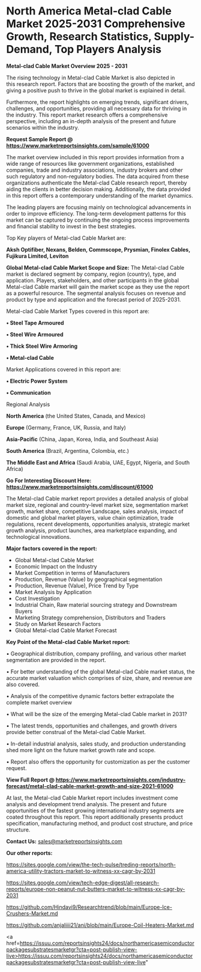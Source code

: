 # North America Metal-clad Cable Market 2025-2031 Comprehensive Growth, Research Statistics, Supply-Demand,  Top Players Analysis

<Strong> Metal-clad Cable Market Overview 2025 - 2031</strong>

The rising technology in Metal-clad Cable Market is also depicted in this research report. Factors that are boosting the growth of the market, and giving a positive push to thrive in the global market is explained in detail.

Furthermore, the report highlights on emerging trends, significant drivers, challenges, and opportunities, providing all necessary data for thriving in the industry. This report market research offers a comprehensive perspective, including an in-depth analysis of the present and future scenarios within the industry.

<strong>Request Sample Report @ <a href=https://www.marketreportsinsights.com/sample/61000>https://www.marketreportsinsights.com/sample/61000</a></strong>

The market overview included in this report provides information from a wide range of resources like government organizations, established companies, trade and industry associations, industry brokers and other such regulatory and non-regulatory bodies. The data acquired from these organizations authenticate the Metal-clad Cable research report, thereby aiding the clients in better decision making. Additionally, the data provided in this report offers a contemporary understanding of the market dynamics.

The leading players are focusing mainly on technological advancements in order to improve efficiency. The long-term development patterns for this market can be captured by continuing the ongoing process improvements and financial stability to invest in the best strategies.

Top Key players of Metal-clad Cable Market are:

<strong>Aksh Optifiber, Nexans, Belden, Commscope, Prysmian, Finolex Cables, Fujikura Limited, Leviton</strong>

<strong><b>Global Metal-clad Cable Market Scope and Size:</b></strong>
The Metal-clad Cable market is declared segment by company, region (country), type, and application. Players, stakeholders, and other participants in the global Metal-clad Cable market will gain the market scope as they use the report as a powerful resource. The segmental analysis focuses on revenue and product by type and application and the forecast period of 2025-2031.

Metal-clad Cable Market Types covered in this report are:

<strong>• Steel Tape Armoured

• Steel Wire Armoured

• Thick Steel Wire Armoring

• Metal-clad Cable</strong>

Market Applications covered in this report are:

<strong>• Electric Power System

• Communication</strong> 

Regional Analysis

<strong>North America</strong> (the United States, Canada, and Mexico)

<strong>Europe</strong> (Germany, France, UK, Russia, and Italy)

<strong>Asia-Pacific</strong> (China, Japan, Korea, India, and Southeast Asia)

<strong>South America</strong> (Brazil, Argentina, Colombia, etc.)

<strong>The Middle East and Africa</strong> (Saudi Arabia, UAE, Egypt, Nigeria, and South Africa)

<strong>Go For Interesting Discount Here: <a href=https://www.marketreportsinsights.com/discount/61000>https://www.marketreportsinsights.com/discount/61000</a></strong>

The Metal-clad Cable market report provides a detailed analysis of global market size, regional and country-level market size, segmentation market growth, market share, competitive Landscape, sales analysis, impact of domestic and global market players, value chain optimization, trade regulations, recent developments, opportunities analysis, strategic market growth analysis, product launches, area marketplace expanding, and technological innovations.

<strong><b>Major factors covered in the report:</b></strong>
<ul>
  <li>Global Metal-clad Cable Market </li>
  <li>Economic Impact on the Industry</li>
  <li>Market Competition in terms of Manufacturers</li>
  <li>Production, Revenue (Value) by geographical segmentation</li>
  <li>Production, Revenue (Value), Price Trend by Type</li>
  <li>Market Analysis by Application</li>
  <li>Cost Investigation</li>
  <li>Industrial Chain, Raw material sourcing strategy and Downstream Buyers</li>
  <li>Marketing Strategy comprehension, Distributors and Traders</li>
  <li>Study on Market Research Factors</li>
  <li>Global Metal-clad Cable Market Forecast</li>
</ul>

<strong><b>Key Point of the Metal-clad Cable Market report:</b></strong>

• Geographical distribution, company profiling, and various other market segmentation are provided in the report.

• For better understanding of the global Metal-clad Cable market status, the accurate market valuation which comprises of size, share, and revenue are also covered.

• Analysis of the competitive dynamic factors better extrapolate the complete market overview

• What will be the size of the emerging Metal-clad Cable market in 2031?

• The latest trends, opportunities and challenges, and growth drivers provide better construal of the Metal-clad Cable Market.

• In-detail industrial analysis, sales study, and production understanding shed more light on the future market growth rate and scope.

• Report also offers the opportunity for customization as per the customer request.

<strong><b>View Full Report @ <a href=https://www.marketreportsinsights.com/industry-forecast/metal-clad-cable-market-growth-and-size-2021-61000>https://www.marketreportsinsights.com/industry-forecast/metal-clad-cable-market-growth-and-size-2021-61000</a></b></strong>


At last, the Metal-clad Cable Market report includes investment come analysis and development trend analysis. The present and future opportunities of the fastest growing international industry segments are coated throughout this report. This report additionally presents product specification, manufacturing method, and product cost structure, and price structure.

<strong>Contact Us:</strong>
sales@marketreportsinsights.com

<strong>Our other reports:</strong>

<a href=https://sites.google.com/view/the-tech-pulse/treding-reports/north-america-utility-tractors-market-to-witness-xx-cagr-by-2031>https://sites.google.com/view/the-tech-pulse/treding-reports/north-america-utility-tractors-market-to-witness-xx-cagr-by-2031</a>

<a href=https://sites.google.com/view/tech-edge-digest/all-research-reports/europe-non-peanut-nut-butters-market-to-witness-xx-cagr-by-2031>https://sites.google.com/view/tech-edge-digest/all-research-reports/europe-non-peanut-nut-butters-market-to-witness-xx-cagr-by-2031</a>

<a href=https://github.com/Hindavi9/Researchtrend/blob/main/Europe-Ice-Crushers-Market.md>https://github.com/Hindavi9/Researchtrend/blob/main/Europe-Ice-Crushers-Market.md</a>

<a href=https://github.com/anjaliiii21/ani/blob/main/Europe-Coil-Heaters-Market.md>https://github.com/anjaliiii21/ani/blob/main/Europe-Coil-Heaters-Market.md</a>

<a href=https://issuu.com/reportsinsights24/docs/northamericasemiconductorpackagesubstratesmarketgr?cta=post-publish-view-live>https://issuu.com/reportsinsights24/docs/northamericasemiconductorpackagesubstratesmarketgr?cta=post-publish-view-live</a>"
